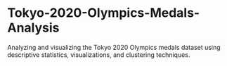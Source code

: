 # Tokyo-2020-Olympics-Medals-Analysis
Analyzing and visualizing the Tokyo 2020 Olympics medals dataset using descriptive statistics, visualizations, and clustering techniques.
